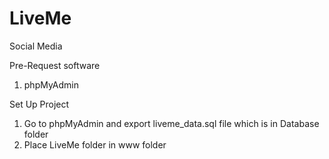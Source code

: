 # LiveMe
Social Media


Pre-Request software
1) phpMyAdmin

Set Up Project
1) Go to phpMyAdmin and export liveme_data.sql file which is in Database folder
2) Place LiveMe folder in www folder

